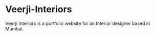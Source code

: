 # Veerji-Interiors
Veerji Interiors is a portfolio website for an Interior designer based in Mumbai.
